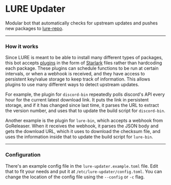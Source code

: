 # LURE Updater

Modular bot that automatically checks for upstream updates and pushes new packages to [lure-repo](https://github.com/lure-sh/lure-repo).

---

### How it works

Since LURE is meant to be able to install many different types of packages, this bot accepts [plugins](https://gitea.elara.ws/lure/updater-plugins) in the form of [Starlark](https://github.com/bazelbuild/starlark) files rather than hardcoding each package. These plugins can schedule functions to be run at certain intervals, or when a webhook is received, and they have access to persistent key/value storage to keep track of information. This allows plugins to use many different ways to detect upstream updates.

For example, the plugin for `discord-bin` repeatedly polls discord's API every hour for the current latest download link. It puts the link in persistent storage, and if it has changed since last time, it parses the URL to extract the version number, and uses that to update the build script for `discord-bin`.

Another example is the plugin for `lure-bin`, which accepts a webhook from GoReleaser. When it receives the webhook, it parses the JSON body and gets the download URL, which it uses to download the checksum file, and uses the information inside that to update the build script for `lure-bin`.

---

### Configuration

There's an example config file in the `lure-updater.example.toml` file. Edit that to fit your needs and put it at `/etc/lure-updater/config.toml`. You can change the location of the config file using the `--config` or `-c` flag.
